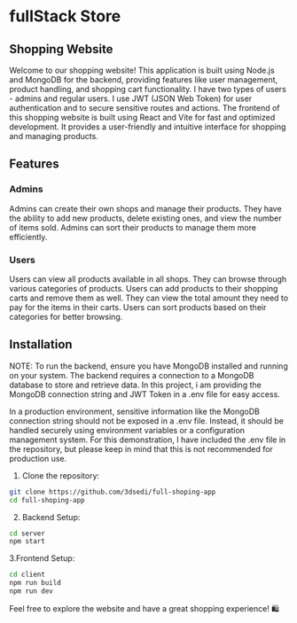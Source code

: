 # fullStack Store

## Shopping Website
Welcome to our shopping website! 
This application is built using Node.js and MongoDB for the backend, 
providing features like user management, product handling, and shopping cart functionality.
I have two types of users - admins and regular users.
I use JWT (JSON Web Token) for user authentication and to secure sensitive routes and actions.
The frontend of this shopping website is built using React and Vite for fast and optimized development.
It provides a user-friendly and intuitive interface for shopping and managing products.


## Features
### Admins
Admins can create their own shops and manage their products.
They have the ability to add new products, delete existing ones, and view the number of items sold.
Admins can sort their products to manage them more efficiently.

### Users
Users can view all products available in all shops.
They can browse through various categories of products.
Users can add products to their shopping carts and remove them as well.
They can view the total amount they need to pay for the items in their carts.
Users can sort products based on their categories for better browsing.

## Installation

NOTE:
To run the backend, ensure you have MongoDB installed and running on your system.
The backend requires a connection to a MongoDB database to store and retrieve data. 
In this project, i am providing the MongoDB connection string and JWT Token in a .env file for easy access.

In a production environment, sensitive information like the MongoDB connection string should not be exposed in 
a .env file. Instead, it should be handled securely using environment variables or a configuration management system.
For this demonstration, I have included the .env file in the repository, but please keep in mind that this is
not recommended for production use.

1. Clone the repository:
 ```bash
git clone https://github.com/3dsedi/full-shoping-app
cd full-shoping-app
```
2. Backend Setup:
```bash
cd server
npm start
```

3.Frontend Setup:
```bash
cd client
npm run build
npm run dev
```
Feel free to explore the website and have a great shopping experience! 🛍️
